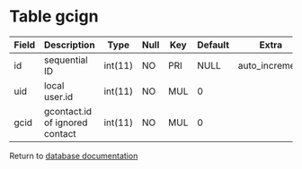 Table gcign
===========

| Field | Description                    | Type    | Null | Key | Default | Extra           |
| ----- | ------------------------------ | ------- | ---- | --- | ------- | --------------- |
| id    | sequential ID                  | int(11) | NO   | PRI | NULL    | auto_increment  |
| uid   | local user.id                  | int(11) | NO   | MUL | 0       |                 |
| gcid  | gcontact.id of ignored contact | int(11) | NO   | MUL | 0       |                 |

Return to [database documentation](help/database)
